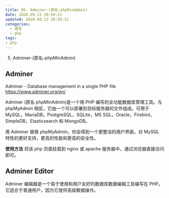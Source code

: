 ```yaml
---
title: 05. Adminer-(原名-phpMinAdmin)
date: 2020.09.13 20:59:21
updated: 2020.09.13 20:59:21
categories:
  - 语言
  - php
tags:
- php
---
```


05. Adminer-(原名-phpMinAdmin)

## Adminer

Adminer - Database management in a single PHP file
<https://www.adminer.org/en/>

Adminer (原名 phpMinAdmin)是一个用 PHP 编写的全功能数据库管理工具。与 phpMyAdmin 相反，它由一个可以部署到目标服务器的文件组成。可用于 MySQL，MariaDB，PostgreSQL，SQLite，MS SQL，Oracle，Firebird，SimpleDB，Elasticsearch 和 MongoDB。

用 Adminer 替换 phpMyAdmin，你会得到一个更整洁的用户界面，对 MySQL 特性的更好支持，更高的性能和更高的安全性。

**使用方法**
将该 php 页面挂载到 nginx 或 apache 服务器中，通过浏览器直接访问即可。

## Adminer Editor

Adminer 编辑器是一个易于使用和用户友好的数据库数据编辑工具编写在 PHP。它适合于普通用户，因为它提供高级数据操作。
